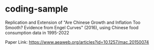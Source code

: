 # coding-sample

Replication and Extension of "Are Chinese Growth and Inflation Too Smooth? Evidence from Engel Curves" (2016), using Chinese food consumption data in 1995-2022

Paper Link: https://www.aeaweb.org/articles?id=10.1257/mac.20150074
